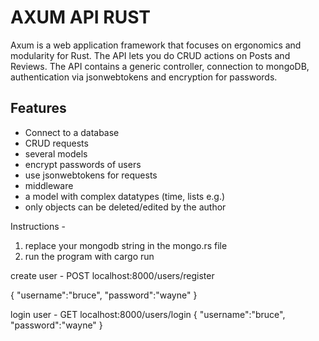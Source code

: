# AXUM API RUST

Axum is a web application framework that focuses on ergonomics and modularity for Rust.
The API lets you do CRUD actions on Posts and Reviews.
The API contains a generic controller, connection to mongoDB, authentication via jsonwebtokens and encryption for passwords.

## Features

- Connect to a database
- CRUD requests
- several models
- encrypt passwords of users
- use jsonwebtokens for requests
- middleware
- a model with complex datatypes (time, lists e.g.)
- only objects can be deleted/edited by the author

Instructions -

1. replace your mongodb string in the mongo.rs file
2. run the program with cargo run

create user -
POST localhost:8000/users/register

{
"username":"bruce",
"password":"wayne"
}

login user -
GET localhost:8000/users/login
{
"username":"bruce",
"password":"wayne"
}
